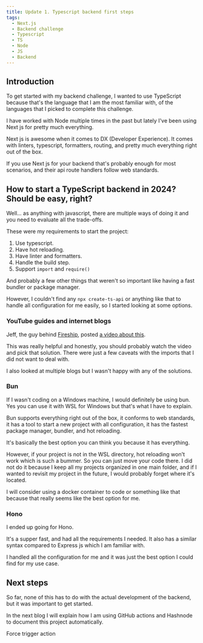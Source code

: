 ```yaml
---
title: Update 1. Typescript backend first steps
tags:
  - Next.js
  - Backend challenge
  - Typescript
  - TS
  - Node
  - JS
  - Backend
---
```


## Introduction

To get started with my backend challenge, I wanted to use TypeScript because that's the language that I am the most familiar with, of the languages that I picked to complete this challenge.

I have worked with Node multiple times in the past but lately I've been using Next js for pretty much everything.

Next js is awesome when it comes to DX (Developer Experience). It comes with linters, typescript, formatters, routing, and pretty much everything right out of the box.

If you use Next js for your backend that's probably enough for most scenarios, and their api route handlers follow web standards.

## How to start a TypeScript backend in 2024? Should be easy, right?

Well... as anything with javascript, there are multiple ways of doing it and you need to evaluate all the trade-offs.

These were my requirements to start the project:

1. Use typescript.
2. Have hot reloading.
3. Have linter and formatters.
4. Handle the build step.
5. Support `import` and `require()`

And probably a few other things that weren't so important like having a fast bundler or package manager.

However, I couldn't find any `npx create-ts-api` or anything like that to handle all configuration for me easily, so I started looking at some options.

### YouTube guides and internet blogs

Jeff, the guy behind [Fireship](https://www.youtube.com/@fireship), posted [a video about this](https://www.youtube.com/watch?v=H91aqUHn8sE&t=3s).

This was really helpful and honestly, you should probably watch the video and pick that solution. There were just a few caveats with the imports that I did not want to deal with.

I also looked at multiple blogs but I wasn't happy with any of the solutions.

### Bun

If I wasn't coding on a Windows machine, I would definitely be using bun. Yes you can use it with WSL for Windows but that's what I have to explain.

Bun supports everything right out of the box, it conforms to web standards, it has a tool to start a new project with all configuration, it has the fastest package manager, bundler, and hot reloading.

It's basically the best option you can think you because it has everything.

However, if your project is not in the WSL directory, hot reloading won't work which is such a bummer. So you can just move your code there. I did not do it because I keep all my projects organized in one main folder, and if I wanted to revisit my project in the future, I would probably forget where it's located.

I will consider using a docker container to code or something like that because that really seems like the best option for me.

### Hono

I ended up going for Hono.

It's a supper fast, and had all the requirements I needed. It also has a similar syntax compared to Express js which I am familiar with.

I handled all the configuration for me and it was just the best option I could find for my use case.

## Next steps

So far, none of this has to do with the actual development of the backend, but it was important to get started.

In the next blog I will explain how I am using GitHub actions and Hashnode to document this project automatically.

Force trigger action
